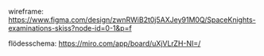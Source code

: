 wireframe:
https://www.figma.com/design/zwnRWiB2t0j5AXJey91M0Q/SpaceKnights-examinations-skiss?node-id=0-1&p=f

flödesschema:
https://miro.com/app/board/uXjVLrZH-NI=/